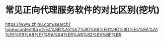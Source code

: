 # 常见正向代理服务软件的对比区别(挖坑)


https://www.zhihu.com/search?type=content&q=%E4%BB%A3%E7%90%86%E6%9C%8D%E5%8A%A1%E5%99%A8%E7%9A%84%E6%A6%82%E5%BF%B5